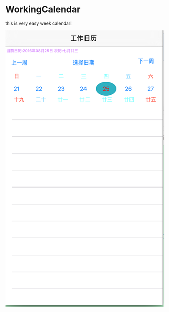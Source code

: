# WorkingCalendar
this is very easy week calendar!

![image](https://github.com/aimsgmiss/WorkingCalendar/blob/master/WorkingCalendarDemo/screenshot.png)
